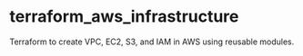 # terraform_aws_infrastructure
Terraform to create VPC, EC2, S3, and IAM in AWS using reusable modules.

